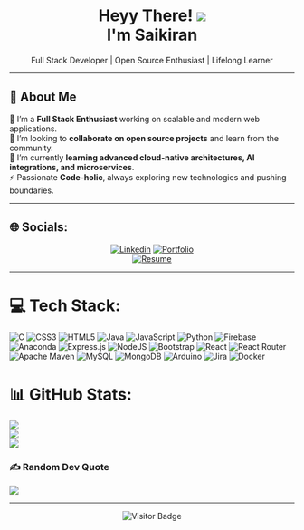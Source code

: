 <div align="center">
  <h1> Heyy There! <img src="https://media.tenor.com/images/f580b40a349dcb2d7cb93573e2329061/tenor.gif"/> </br>
  I'm Saikiran</h1>
  <p>Full Stack Developer | Open Source Enthusiast | Lifelong Learner</p>
</div>

---

## 💫 About Me
🔭 I’m a **Full Stack Enthusiast** working on scalable and modern web applications.  
👯 I’m looking to **collaborate on open source projects** and learn from the community.  
🌱 I’m currently **learning advanced cloud-native architectures, AI integrations, and microservices**.  
⚡ Passionate **Code-holic**, always exploring new technologies and pushing boundaries.  


---
## 🌐 Socials:
<div align="center">

[![Linkedin](https://img.shields.io/badge/LinkedIn-0077B5?style=for-the-badge&logo=linkedin&logoColor=white)](https://www.linkedin.com/in/nannapaneni-saikiran-89100017b) 
[![Portfolio](https://img.shields.io/badge/Portfolio-FF6F61?style=for-the-badge&logo=About.me&logoColor=white)](https://nannpaneni-saikiran.vercel.app/)  
[![Resume](https://img.shields.io/badge/Resume-4ABDF1?style=for-the-badge&logo=Adobe-Acrobat&logoColor=white)](https://nannpaneni-saikiran.vercel.app/resume.pdf)  
</div>
</h1></div>
<hr>



# 💻 Tech Stack:
![C](https://img.shields.io/badge/c-%2300599C.svg?style=for-the-badge&logo=c&logoColor=white)  ![CSS3](https://img.shields.io/badge/css3-%231572B6.svg?style=for-the-badge&logo=css3&logoColor=white) ![HTML5](https://img.shields.io/badge/html5-%23E34F26.svg?style=for-the-badge&logo=html5&logoColor=white) ![Java](https://img.shields.io/badge/java-%23ED8B00.svg?style=for-the-badge&logo=java&logoColor=white) ![JavaScript](https://img.shields.io/badge/javascript-%23323330.svg?style=for-the-badge&logo=javascript&logoColor=%23F7DF1E) ![Python](https://img.shields.io/badge/python-3670A0?style=for-the-badge&logo=python&logoColor=ffdd54) ![Firebase](https://img.shields.io/badge/firebase-%23039BE5.svg?style=for-the-badge&logo=firebase) ![Anaconda](https://img.shields.io/badge/Anaconda-%2344A833.svg?style=for-the-badge&logo=anaconda&logoColor=white) ![Express.js](https://img.shields.io/badge/express.js-%23404d59.svg?style=for-the-badge&logo=express&logoColor=%2361DAFB) ![NodeJS](https://img.shields.io/badge/node.js-6DA55F?style=for-the-badge&logo=node.js&logoColor=white) ![Bootstrap](https://img.shields.io/badge/bootstrap-%23563D7C.svg?style=for-the-badge&logo=bootstrap&logoColor=white) ![React](https://img.shields.io/badge/react-%2320232a.svg?style=for-the-badge&logo=react&logoColor=%2361DAFB) ![React Router](https://img.shields.io/badge/React_Router-CA4245?style=for-the-badge&logo=react-router&logoColor=white) ![Apache Maven](https://img.shields.io/badge/Apache%20Maven-C71A36?style=for-the-badge&logo=Apache%20Maven&logoColor=white) ![MySQL](https://img.shields.io/badge/mysql-%2300f.svg?style=for-the-badge&logo=mysql&logoColor=white) ![MongoDB](https://img.shields.io/badge/MongoDB-%234ea94b.svg?style=for-the-badge&logo=mongodb&logoColor=white) ![Arduino](https://img.shields.io/badge/-Arduino-00979D?style=for-the-badge&logo=Arduino&logoColor=white) ![Jira](https://img.shields.io/badge/jira-%230A0FFF.svg?style=for-the-badge&logo=jira&logoColor=white) ![Docker](https://img.shields.io/badge/docker-%230db7ed.svg?style=for-the-badge&logo=docker&logoColor=white)
# 📊 GitHub Stats:
![](https://github-readme-stats.vercel.app/api?username=Saikiran8844&theme=dracula&hide_border=false&include_all_commits=true&count_private=false)<br/>
![](https://github-readme-streak-stats.herokuapp.com/?user=Saikiran8844&theme=dracula&hide_border=false)<br/>
![](https://github-readme-stats.vercel.app/api/top-langs/?username=Saikiran8844&theme=dracula&hide_border=false&include_all_commits=true&count_private=false&layout=compact)

### ✍️ Random Dev Quote
![](https://quotes-github-readme.vercel.app/api?type=horizontal&theme=radical)

---

<p align='center'>
  <img src='https://visitor-badge.laobi.icu/badge?page_id=Saikiran8844' alt='Visitor Badge'>
</p>
